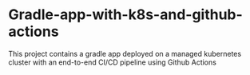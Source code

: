 # Gradle-app-with-k8s-and-github-actions
This project contains a gradle app deployed on a managed kubernetes cluster with an end-to-end CI/CD pipeline using Github Actions
